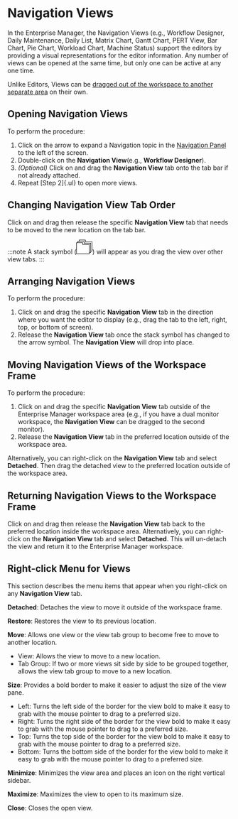 # Navigation Views

In the Enterprise Manager, the Navigation Views (e.g., Workflow Designer, Daily Maintenance, Daily List, Matrix Chart, Gantt
Chart, PERT View, Bar Chart, Pie Chart, Workload Chart, Machine Status)
support the editors by providing a visual representations for the editor
information. Any number of views can be opened at the same time, but
only one can be active at any one time.

Unlike Editors, Views can be [dragged out of the workspace to another separate area](#Moving) on their own.

## Opening Navigation Views

To perform the procedure:

1. Click on the arrow to expand a Navigation topic in the [Navigation     Panel](Navigation-Panel.md) to the left of the screen.
2. Double-click on the **Navigation View**(e.g., **Workflow
    Designer**).
3. *(Optional)* Click on and drag the **Navigation
    View** tab onto the tab bar if not already attached.
4. Repeat [Step 2]{.ul} to open more views.

## Changing Navigation View Tab Order

Click on and drag then release the specific **Navigation View** tab that
needs to be moved to the new location on the tab bar.

:::note
A stack symbol (![Three white folders with black borders stacked](../../../Resources/Images/EM/stacked-folders.png "Stacked icon")) will appear as you drag the view over other view tabs.
:::

## Arranging Navigation Views

To perform the procedure:

1. Click on and drag the specific **Navigation View** tab in the
    direction where you want the editor to display (e.g., drag the tab
    to the left, right, top, or bottom of screen).
2. Release the **Navigation View** tab once the stack symbol has
    changed to the arrow symbol. The **Navigation View** will drop into
    place.

## Moving Navigation Views of the Workspace Frame

To perform the procedure:

1. Click on and drag the specific **Navigation View** tab outside of
    the Enterprise Manager workspace area (e.g., if you have a dual
    monitor workspace, the **Navigation View** can be dragged to the
    second monitor).
2. Release the **Navigation View** tab in the preferred location
    outside of the workspace area.

Alternatively, you can right-click on the **Navigation View** tab and
select **Detached**. Then drag the detached view to the preferred
location outside of the workspace area.

## Returning Navigation Views to the Workspace Frame

Click on and drag then release the **Navigation View** tab back to the
preferred location inside the workspace area. Alternatively, you can
right-click on the **Navigation View** tab and select **Detached**. This
will un-detach the view and return it to the Enterprise Manager
workspace.

## Right-click Menu for Views

This section describes the menu items that appear when you right-click
on any **Navigation View** tab.

**Detached**: Detaches the view to move it outside of the workspace
frame.

**Restore**: Restores the view to its previous location.

**Move**: Allows one view or the view tab group to become free to move
to another location.

- View: Allows the view to move to a new location.
- Tab Group: If two or more views sit side by side to be grouped
    together, allows the view tab group to move to a new location.

**Size**: Provides a bold border to make it easier to adjust the size of
the view pane.

- Left: Turns the left side of the border for the view bold to make it
    easy to grab with the mouse pointer to drag to a preferred size.
- Right: Turns the right side of the border for the view bold to make
    it easy to grab with the mouse pointer to drag to a preferred size.
- Top: Turns the top side of the border for the view bold to make it
    easy to grab with the mouse pointer to drag to a preferred size.
- Bottom: Turns the bottom side of the border for the view bold to
    make it easy to grab with the mouse pointer to drag to a preferred
    size.

**Minimize**: Minimizes the view area and places an icon on the right
vertical sidebar.

**Maximize**: Maximizes the view to open to its maximum size.

**Close**: Closes the open view.
